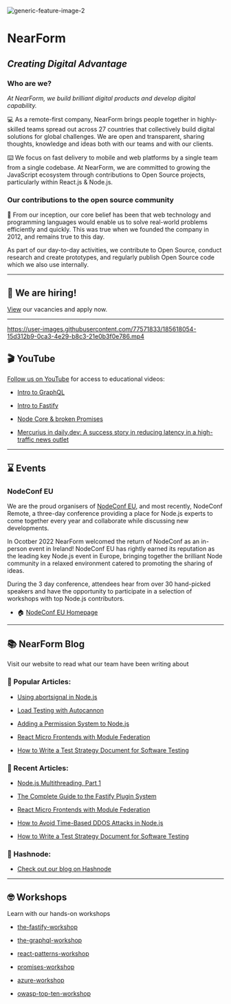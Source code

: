 ![generic-feature-image-2](https://user-images.githubusercontent.com/77571833/185617842-a4bbda4e-a441-4327-828e-a4472db5d9f9.png)

# NearForm
## *Creating Digital Advantage* 

### Who are we? 

*At NearForm, we build brilliant digital products and develop digital capability.*

:computer: As a remote-first company, NearForm brings people together in highly-skilled teams spread out across 27 countries that collectively build digital solutions for global challenges. We are open and transparent, sharing thoughts, knowledge and ideas both with our teams and with our clients. 

:keyboard: We focus on fast delivery to mobile and web platforms by a single team from a single codebase. At NearForm, we are committed to growing the JavaScript ecosystem through contributions to Open Source projects, particularly within React.js & Node.js. 

### Our contributions to the open source community

:busts_in_silhouette: From our inception, our core belief has been that web technology and programming languages would enable us to solve real-world problems efficiently and quickly. This was true when we founded the company in 2012, and remains true to this day.

As part of our day-to-day activities, we contribute to Open Source, conduct research and create prototypes, and regularly publish Open Source code which we also use internally.

---

## :round_pushpin: We are hiring!
[View](https://www.nearform.com/careers/) our vacancies and apply now. 

---

https://user-images.githubusercontent.com/77571833/185618054-15d312b9-0ca3-4e29-b8c3-21e0b3f0e786.mp4



## :clapper: YouTube
[Follow us on YouTube](https://www.youtube.com/c/nearForm/featured) for access to educational videos: 

- [Intro to GraphQL](https://www.youtube.com/watch?v=-pZM1MiHfWo)

- [Intro to Fastify](https://www.youtube.com/watch?v=FQu8FnTzOR0)

- [Node Core & broken Promises](https://www.youtube.com/watch?v=qOHgQAV2ydo) 

- [Mercurius in daily.dev: A success story in reducing latency in a high-traffic news outlet](https://www.youtube.com/watch?v=UKaJDmwIIpE&t=1s) 

---

## :hourglass: Events

### NodeConf EU

We are the proud organisers of [NodeConf EU]([https://twitter.com/nodeconfremote](https://twitter.com/nodeconfeu)), and most recently, NodeConf Remote, a three-day conference providing a place for Node.js experts to come together every year and collaborate while discussing new developments.

In Ocotber 2022 NearForm welcomed the return of NodeConf as an in-person event in Ireland! NodeConf EU has rightly earned its reputation as the leading key Node.js event in Europe, bringing together the brilliant Node community in a relaxed environment catered to promoting the sharing of ideas.

During the 3 day conference, attendees hear from over 30 hand-picked speakers and have the opportunity to participate in a selection of workshops with top Node.js contributors.

- :house: [NodeConf EU Homepage](https://www.nodeconf.eu/)

---

## :books: NearForm Blog 

Visit our website to read what our team have been writing about

### :tada: Popular Articles:

- [Using abortsignal in Node.js](https://www.nearform.com/blog/using-abortsignal-in-node-js/)

- [Load Testing with Autocannon](https://www.nearform.com/blog/load-testing-with-autocannon/)

- [Adding a Permission System to Node.js](https://www.nearform.com/blog/adding-a-permission-system-to-node-js/)

- [React Micro Frontends with Module Federation](https://www.nearform.com/blog/react-micro-frontends-module-federation/)

- [How to Write a Test Strategy Document for Software Testing](https://www.nearform.com/blog/how-to-write-software-test-strategy-document/)

### :newspaper: Recent Articles:

- [Node.js Multithreading, Part 1](https://www.nearform.com/blog/node-js-multithreading-part-1/)

- [The Complete Guide to the Fastify Plugin System](https://www.nearform.com/blog/complete-guide-fastify-plugin-system/)

- [React Micro Frontends with Module Federation](https://www.nearform.com/blog/react-micro-frontends-module-federation/)

- [How to Avoid Time-Based DDOS Attacks in Node.js](https://www.nearform.com/blog/avoid-time-based-ddos-attacks-node-js/)

- [How to Write a Test Strategy Document for Software Testing](https://www.nearform.com/blog/how-to-write-software-test-strategy-document/)

### :large_blue_diamond: Hashnode:

- [Check out our blog on Hashnode](https://nearform.hashnode.dev)

---

## 🤓 Workshops
Learn with our hands-on workshops

- [the-fastify-workshop](https://github.com/nearform/the-fastify-workshop)

- [the-graphql-workshop](https://github.com/nearform/the-graphql-workshop)

- [react-patterns-workshop](https://github.com/nearform/react-patterns-workshop)

- [promises-workshop](https://github.com/nearform/promises-workshop)

- [azure-workshop](https://github.com/nearform/azure-workshop)

- [owasp-top-ten-workshop](https://github.com/nearform/owasp-top-ten-workshop)
